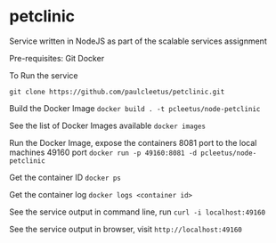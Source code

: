 # petclinic
Service written in NodeJS as part of the scalable services assignment 


Pre-requisites:
Git 
Docker

To Run the service

`git clone https://github.com/paulcleetus/petclinic.git`

Build the Docker Image
`docker build . -t pcleetus/node-petclinic`

See the list of Docker Images available
`docker images`

Run the Docker Image, expose the containers 8081 port to the local machines 49160 port
`docker run -p 49160:8081 -d pcleetus/node-petclinic`

Get the container ID
`docker ps`

Get the container log
`docker logs <container id>`

See the service output in command line, run
`curl -i localhost:49160`

See the service output in browser, visit
`http://localhost:49160`

